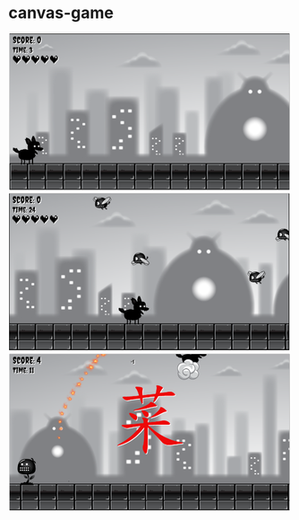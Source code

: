 # canvas-game
![Image text](https://github.com/xxxace/canvas-game/blob/master/static/assets/png/game01.png)
![Image text](https://github.com/xxxace/canvas-game/blob/master/static/assets/png/game02.jpg)
![Image text](https://github.com/xxxace/canvas-game/blob/master/static/assets/png/game03.jpg)
